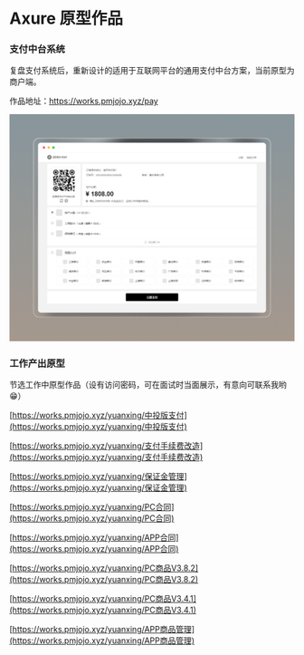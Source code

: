 # Axure 原型作品

### 支付中台系统

复盘支付系统后，重新设计的适用于互联网平台的通用支付中台方案，当前原型为商户端。

作品地址：https://works.pmjojo.xyz/pay

![image-20240708163512776](001-prototype/image-20240708163512776.png)



### 工作产出原型

节选工作中原型作品（设有访问密码，可在面试时当面展示，有意向可联系我哟 😁）

[https://works.pmjojo.xyz/yuanxing/中投版支付](https://works.pmjojo.xyz/yuanxing/中投版支付)

[https://works.pmjojo.xyz/yuanxing/支付手续费改造](https://works.pmjojo.xyz/yuanxing/支付手续费改造)

[https://works.pmjojo.xyz/yuanxing/保证金管理](https://works.pmjojo.xyz/yuanxing/保证金管理)

[https://works.pmjojo.xyz/yuanxing/PC合同](https://works.pmjojo.xyz/yuanxing/PC合同)

[https://works.pmjojo.xyz/yuanxing/APP合同](https://works.pmjojo.xyz/yuanxing/APP合同)

[https://works.pmjojo.xyz/yuanxing/PC商品V3.8.2](https://works.pmjojo.xyz/yuanxing/PC商品V3.8.2)

[https://works.pmjojo.xyz/yuanxing/PC商品V3.4.1](https://works.pmjojo.xyz/yuanxing/PC商品V3.4.1)

[https://works.pmjojo.xyz/yuanxing/APP商品管理](https://works.pmjojo.xyz/yuanxing/APP商品管理)

